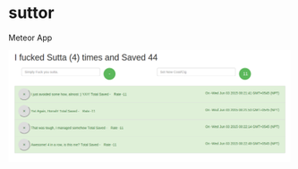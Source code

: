 # suttor
Meteor App

![App Image](https://github.com/arpitr/suttor/blob/master/Fuck%20You%20Sutta.png?raw=true "Suttor")
